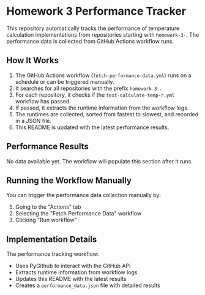 # Homework 3 Performance Tracker

This repository automatically tracks the performance of temperature calculation implementations from repositories starting with `homework-3-`. The performance data is collected from GitHub Actions workflow runs.

## How It Works

1. The GitHub Actions workflow (`fetch-performance-data.yml`) runs on a schedule or can be triggered manually.
2. It searches for all repositories with the prefix `homework-3-`.
3. For each repository, it checks if the `test-calculate-temp-r.yml` workflow has passed.
4. If passed, it extracts the runtime information from the workflow logs.
5. The runtimes are collected, sorted from fastest to slowest, and recorded in a JSON file.
6. This README is updated with the latest performance results.

## Performance Results

No data available yet. The workflow will populate this section after it runs.

## Running the Workflow Manually

You can trigger the performance data collection manually by:
1. Going to the "Actions" tab
2. Selecting the "Fetch Performance Data" workflow
3. Clicking "Run workflow"

## Implementation Details

The performance tracking workflow:
- Uses PyGithub to interact with the GitHub API
- Extracts runtime information from workflow logs
- Updates this README with the latest results
- Creates a `performance_data.json` file with detailed results 
